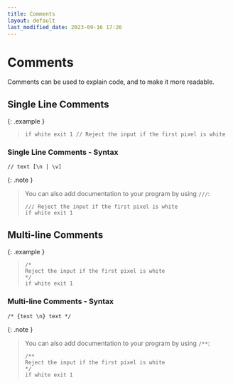 ```yaml
---
title: Comments
layout: default
last_modified_date: 2023-09-16 17:26
---
```


# Comments

Comments can be used to explain code, and to make it more readable.

## Single Line Comments

{: .example }
> ```btml
> if white exit 1 // Reject the input if the first pixel is white
> ```

### Single Line Comments - Syntax

```ebnf
// text [\n | \v]
```

{: .note }
> You can also add documentation to your program by using `///`:
>
> ```btml
> /// Reject the input if the first pixel is white
> if white exit 1
> ```

## Multi-line Comments

{: .example }
> ```btml
> /*
> Reject the input if the first pixel is white
> */
> if white exit 1
> ```

### Multi-line Comments - Syntax

```ebnf
/* {text \n} text */
```

{: .note }
> You can also add documentation to your program by using `/**`:
>
> ```btml
> /**
> Reject the input if the first pixel is white
> */
> if white exit 1
> ```